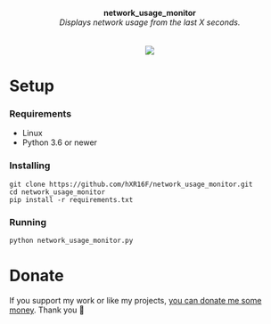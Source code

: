 <p align="center">
	<b>network_usage_monitor</b>
	<br>
 	<i>Displays network usage from the last X seconds.</i>
	<br><br><br>
  <a href="https://asciinema.org/a/409002" target="_blank"><img src="https://asciinema.org/a/409002.svg" /></a>
</p>

# Setup
### Requirements
* Linux
* Python 3.6 or newer

### Installing
```
git clone https://github.com/hXR16F/network_usage_monitor.git
cd network_usage_monitor
pip install -r requirements.txt
```
### Running
```
python network_usage_monitor.py
```

# Donate
If you support my work or like my projects, [you can donate me some money](https://github.com/hXR16F/donate/blob/master/README.md). Thank you 💙
